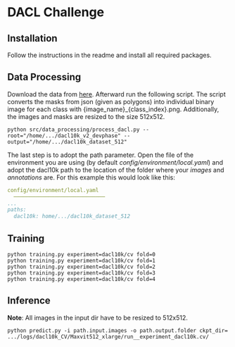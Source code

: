 # DACL Challenge

## Installation

Follow the instructions in the readme and install all required packages.

## Data Processing 
Download the data from [here](https://eval.ai/web/challenges/challenge-page/2130/overview).
Afterward run the following script. 
The script converts the masks from json (given as polygons) into individual binary image for each class with {image_name}_{class_index}.png.
Additionally, the images and masks are resized to the size 512x512.

````shell
python src/data_processing/process_dacl.py --root="/home/.../dacl10k_v2_devphase" --output="/home/.../dacl10k_dataset_512"
````

The last step is to adopt the path parameter.
Open the file of the environment you are using (by default *config/environment/local.yaml*) and
adopt the dacl10k path to the location of the folder where your *images* and *annotations* are.
For this example this would look like this:

````yaml
config/environment/local.yaml
  ─────────────────────────────
...
paths:
  dacl10k: home/.../dacl10k_dataset_512
````

## Training
````shell
python training.py experiment=dacl10k/cv fold=0
python training.py experiment=dacl10k/cv fold=1
python training.py experiment=dacl10k/cv fold=2
python training.py experiment=dacl10k/cv fold=3
python training.py experiment=dacl10k/cv fold=4
````

## Inference
**Note**: All images in the input dir have to be resized to 512x512.

````shell
python predict.py -i path.input.images -o path.output.folder ckpt_dir= .../logs/dacl10k_CV/Maxvit512_xlarge/run__experiment_dacl10k.cv/
````

